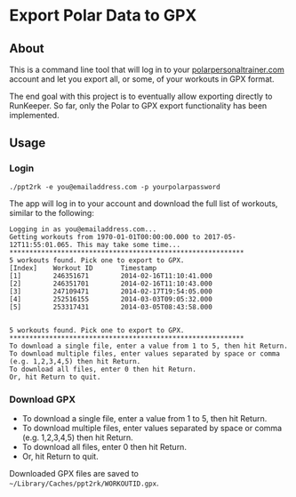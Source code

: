 # Export Polar Data to GPX

## About

This is a command line tool that will log in to your [polarpersonaltrainer.com](https://polarpersonaltrainer.com) account and let you export all, or some, of your workouts in GPX format.

The end goal with this project is to eventually allow exporting directly to RunKeeper. So far, only the Polar to GPX export functionality has been implemented.


## Usage

### Login

`./ppt2rk -e you@emailaddress.com -p yourpolarpassword`

The app will log in to your account and download the full list of workouts, similar to the following:

```
Logging in as you@emailaddress.com...
Getting workouts from 1970-01-01T00:00:00.000 to 2017-05-12T11:55:01.065. This may take some time...
***********************************************************
5 workouts found. Pick one to export to GPX.
[Index]    Workout ID       Timestamp
[1]        246351671        2014-02-16T11:10:41.000
[2]        246351701        2014-02-16T11:10:43.000
[3]        247109471        2014-02-17T19:54:05.000
[4]        252516155        2014-03-03T09:05:32.000
[5]        253317431        2014-03-05T08:43:58.000


5 workouts found. Pick one to export to GPX.
***********************************************************
To download a single file, enter a value from 1 to 5, then hit Return.
To download multiple files, enter values separated by space or comma (e.g. 1,2,3,4,5) then hit Return.
To download all files, enter 0 then hit Return.
Or, hit Return to quit.

```

### Download GPX

* To download a single file, enter a value from 1 to 5, then hit Return.
* To download multiple files, enter values separated by space or comma (e.g. 1,2,3,4,5) then hit Return.
* To download all files, enter 0 then hit Return.
* Or, hit Return to quit.

Downloaded GPX files are saved to `~/Library/Caches/ppt2rk/WORKOUTID.gpx`.
